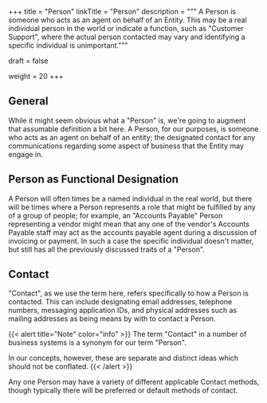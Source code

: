 +++
title = "Person"
linkTitle = "Person"
description = """
A Person is someone who acts as an agent on behalf of an Entity. This may be a real individual
person in the world or indicate a function, such as "Customer Support", where the actual person
contacted may vary and identifying a specific individual is unimportant."""

draft = false

weight = 20
+++
## General

While it might seem obvious what a "Person" is, we're going to augment that assumable definition a
bit here.  A Person, for our purposes, is someone who acts as an agent on behalf of an entity; the
designated contact for any communications regarding some aspect of business that the Entity may
engage in.

## Person as Functional Designation

A Person will often times be a named individual in the real world, but there will be
times where a Person represents a role that might be fulfilled by any of a group of people; for
example, an "Accounts Payable" Person representing a vendor might mean that any one of the
vendor's Accounts Payable staff may act as the accounts payable agent during a discussion of
invoicing or payment.  In such a case the specific individual doesn't matter, but still has all
the previously discussed traits of a "Person".

## Contact

"Contact", as we use the term here, refers specifically to how a Person is contacted. This can
include designating email addresses, telephone numbers, messaging application IDs, and physical
 addresses such as mailing addresses as being means by with to contact a Person.

{{< alert title="Note" color="info" >}}
The term "Contact" in a number of business systems is a synonym for our term "Person".

In our concepts, however, these are separate and distinct ideas which should not be conflated.
{{< /alert >}}

Any one Person may have a variety of different applicable Contact methods, though typically there
will be preferred or default methods of contact.
